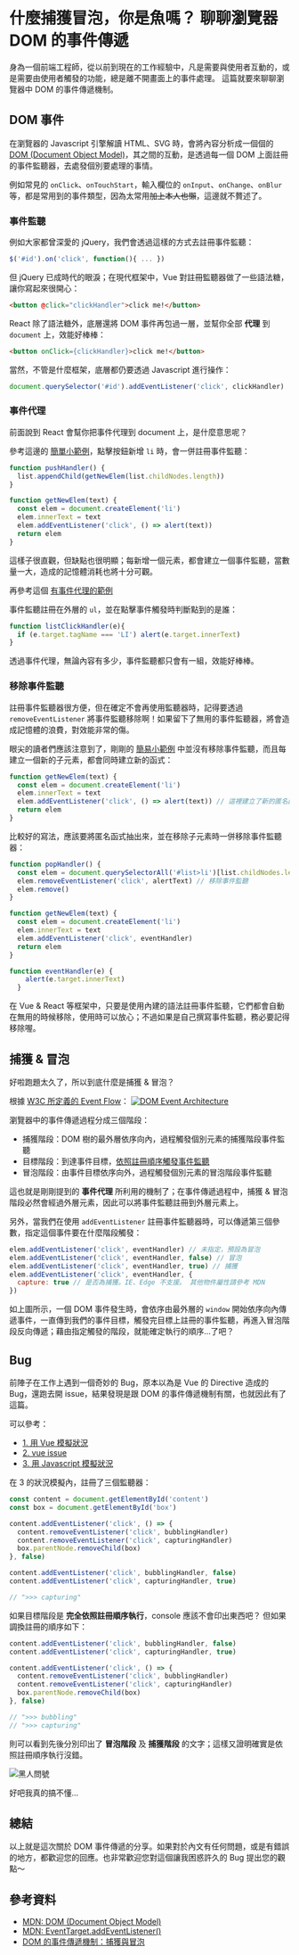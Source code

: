 # 什麼捕獲冒泡，你是魚嗎？ 聊聊瀏覽器 DOM 的事件傳遞

身為一個前端工程師，從以前到現在的工作經驗中，凡是需要與使用者互動的，或是需要由使用者觸發的功能，總是離不開畫面上的事件處理。
這篇就要來聊聊瀏覽器中 DOM 的事件傳遞機制。

## DOM 事件

在瀏覽器的 Javascript 引擎解讀 HTML、SVG 時，會將內容分析成一個個的 [DOM (Document Object Model)](https://developer.mozilla.org/zh-TW/docs/Web/API/Document_Object_Model)，其之間的互動，是透過每一個 DOM 上面註冊的事件監聽器，去處發個別要處理的事情。

例如常見的 `onClick`、`onTouchStart`，輸入欄位的 `onInput`、`onChange`、`onBlur` 等，都是常用到的事件類型，因為太常用~~加上本人也懶~~，這邊就不贅述了。

### 事件監聽

例如大家都曾深愛的 jQuery，我們會透過這樣的方式去註冊事件監聽：

```javascript
$('#id').on('click', function(){ ... })
```

但 jQuery 已成時代的眼淚；在現代框架中，Vue 對註冊監聽器做了一些語法糖，讓你寫起來很開心：

```html
<button @click="clickHandler">click me!</button>
```

React 除了語法糖外，底層還將 DOM 事件再包過一層，並幫你全部 **代理** 到 `document` 上，效能好棒棒：

```html
<button onClick={clickHandler}>click me!</button>
```

當然，不管是什麼框架，底層都仍要透過 Javascript 進行操作：

```javascript
document.querySelector('#id').addEventListener('click', clickHandler)
```

### 事件代理

前面說到 React 會幫你把事件代理到 document 上，是什麼意思呢？

參考這邊的 [簡單小範例](https://codepen.io/GaryChu/pen/XQGxLr?editors=1010)，點擊按鈕新增 `li` 時，會一併註冊事件監聽：

```javascript
function pushHandler() {
  list.appendChild(getNewElem(list.childNodes.length))
}

function getNewElem(text) {
  const elem = document.createElement('li')
  elem.innerText = text
  elem.addEventListener('click', () => alert(text))
  return elem
}
```

這樣子很直觀，但缺點也很明顯；每新增一個元素，都會建立一個事件監聽，當數量一大，造成的記憶體消耗也將十分可觀。

再參考這個 [有事件代理的範例](https://codepen.io/GaryChu/pen/eoXQEN?editors=1010)

事件監聽註冊在外層的 `ul`，並在點擊事件觸發時判斷點到的是誰：

```javascript
function listClickHandler(e){
  if (e.target.tagName === 'LI') alert(e.target.innerText)
}
```

透過事件代理，無論內容有多少，事件監聽都只會有一組，效能好棒棒。

### 移除事件監聽

註冊事件監聽器很方便，但在確定不會再使用監聽器時，記得要透過 `removeEventListener` 將事件監聽移除啊！如果留下了無用的事件監聽器，將會造成記憶體的浪費，對效能非常的傷。

眼尖的讀者們應該注意到了，剛剛的 [簡易小範例](https://codepen.io/GaryChu/pen/XQGxLr?editors=1010) 中並沒有移除事件監聽，而且每建立一個新的子元素，都會同時建立新的函式：

```javascript
function getNewElem(text) {
  const elem = document.createElement('li')
  elem.innerText = text
  elem.addEventListener('click', () => alert(text)) // 這裡建立了新的匿名函式！
  return elem
}
```

比較好的寫法，應該要將匿名函式抽出來，並在移除子元素時一併移除事件監聽器：

```javascript
function popHandler() {
  const elem = document.querySelectorAll('#list>li')[list.childNodes.length - 1]
  elem.removeEventListener('click', alertText) // 移除事件監聽
  elem.remove()
}

function getNewElem(text) {
  const elem = document.createElement('li')
  elem.innerText = text
  elem.addEventListener('click', eventHandler)
  return elem
}

function eventHandler(e) {
    alert(e.target.innerText)
  }
```

在 Vue & React 等框架中，只要是使用內建的語法註冊事件監聽，它們都會自動在無用的時候移除，使用時可以放心；不過如果是自己撰寫事件監聽，務必要記得移除喔。

## 捕獲 & 冒泡

好啦跑題太久了，所以到底什麼是捕獲 & 冒泡？

根據 [W3C 所定義的 Event Flow](https://www.w3.org/TR/DOM-Level-3-Events/#event-flow)：
 [![DOM Event Architecture](https://www.w3.org/TR/DOM-Level-3-Events/images/eventflow.svg)](https://www.w3.org/TR/DOM-Level-3-Events/#event-flow)

瀏覽器中的事件傳遞過程分成三個階段：

- 捕獲階段：DOM 樹的最外層依序向內，過程觸發個別元素的捕獲階段事件監聽
- 目標階段：到達事件目標，[依照註冊順序觸發事件監聽](https://developer.mozilla.org/zh-TW/docs/Web/API/EventTarget/addEventListener)
- 冒泡階段：由事件目標依序向外，過程觸發個別元素的冒泡階段事件監聽

這也就是剛剛提到的 **事件代理** 所利用的機制了；在事件傳遞過程中，捕獲 & 冒泡階段必然會經過外層元素，因此可以將事件監聽註冊到外層元素上。

另外，當我們在使用 `addEventListener` 註冊事件監聽器時，可以傳遞第三個參數，指定這個事件要在什麼階段觸發：

```javascript
elem.addEventListener('click', eventHandler) // 未指定，預設為冒泡
elem.addEventListener('click', eventHandler, false) // 冒泡
elem.addEventListener('click', eventHandler, true) // 捕獲
elem.addEventListener('click', eventHandler, {
  capture: true // 是否為捕獲。IE、Edge 不支援。 其他物件屬性請參考 MDN
})
```

如上圖所示，一個 DOM 事件發生時，會依序由最外層的 `window` 開始依序向內傳遞事件，一直傳到我們的事件目標，觸發完目標上註冊的事件監聽，再進入冒泡階段反向傳遞；藉由指定觸發的階段，就能確定執行的順序...了吧？

## Bug

前陣子在工作上遇到一個奇妙的 Bug，原本以為是 Vue 的 Directive 造成的 Bug，還跑去開 issue，結果發現是跟 DOM 的事件傳遞機制有關，也就因此有了這篇。

可以參考：

- [1. 用 Vue 模擬狀況](https://codepen.io/GaryChu/pen/EJYRKz?editors=1111)
- [2. vue issue](https://github.com/vuejs/vue/issues/9794)
- [3. 用 Javascript 模擬狀況](https://codepen.io/GaryChu/pen/XQGOqQ?editors=1011)

在 3 的狀況模擬內，註冊了三個監聽器：

```javascript
const content = document.getElementById('content')
const box = document.getElementById('box')

content.addEventListener('click', () => {
  content.removeEventListener('click', bubblingHandler)
  content.removeEventListener('click', capturingHandler)
  box.parentNode.removeChild(box)
}, false)

content.addEventListener('click', bubblingHandler, false)
content.addEventListener('click', capturingHandler, true)

// ">>> capturing"
```

如果目標階段是 **完全依照註冊順序執行**，console 應該不會印出東西吧？
但如果調換註冊的順序如下：

```javascript
content.addEventListener('click', bubblingHandler, false)
content.addEventListener('click', capturingHandler, true)

content.addEventListener('click', () => {
  content.removeEventListener('click', bubblingHandler)
  content.removeEventListener('click', capturingHandler)
  box.parentNode.removeChild(box)
}, false)

// ">>> bubbling"
// ">>> capturing"
```

則可以看到先後分別印出了 **冒泡階段** 及 **捕獲階段** 的文字；這樣又證明確實是依照註冊順序執行沒錯。

![黑人問號](https://i.imgur.com/kTIcVI4.jpg)

好吧我真的搞不懂...

## 總結

以上就是這次關於 DOM 事件傳遞的分享。如果對於內文有任何問題，或是有錯誤的地方，都歡迎您的回應。也非常歡迎您對這個讓我困惑許久的 Bug 提出您的觀點～

## 參考資料

- [MDN: DOM (Document Object Model)](https://developer.mozilla.org/zh-TW/docs/Web/API/Document_Object_Model)
- [MDN: Event​Target​.add​Event​Listener()](https://developer.mozilla.org/zh-TW/docs/Web/API/EventTarget/addEventListener)
- [DOM 的事件傳遞機制：捕獲與冒泡](http://huli.logdown.com/posts/2223612-dom-event-capture-and-propagation)